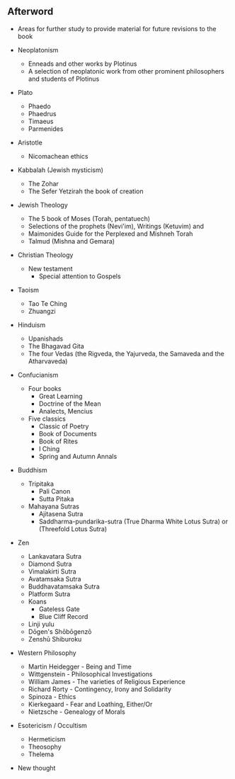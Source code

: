 ## Afterword

- Areas for further study to provide material for future revisions to the book

- Neoplatonism
    - Enneads and other works by Plotinus
    - A selection of neoplatonic work from other prominent philosophers and students of Plotinus
- Plato
    - Phaedo
    - Phaedrus
    - Timaeus
    - Parmenides
- Aristotle
    - Nicomachean ethics
- Kabbalah (Jewish mysticism)
    - The Zohar
    - The Sefer Yetzirah the book of creation
- Jewish Theology
    - The 5 book of Moses (Torah, pentatuech)
    - Selections of the prophets (Nevi'im), Writings (Ketuvim) and 
    - Maimonides Guide for the Perplexed and Mishneh Torah
    - Talmud (Mishna and Gemara)
- Christian Theology
    - New testament
        - Special attention to Gospels
- Taoism
    - Tao Te Ching
    - Zhuangzi
- Hinduism
    - Upanishads
    - The Bhagavad Gita
    - The four Vedas (the Rigveda, the Yajurveda, the Samaveda and the Atharvaveda)
- Confucianism
    - Four books
        - Great Learning
        - Doctrine of the Mean
        - Analects, Mencius
    - Five classics
        - Classic of Poetry
        - Book of Documents
        - Book of Rites
        - I Ching
        - Spring and Autumn Annals
- Buddhism
    - Tripitaka
        - Pali Canon
        - Sutta Pitaka
    - Mahayana Sutras
        - Ajitasena Sutra
        - Saddharma-pundarika-sutra (True Dharma White Lotus Sutra) or (Threefold Lotus Sutra)
- Zen
    - Lankavatara Sutra
    - Diamond Sutra
    - Vimalakirti Sutra
    - Avatamsaka Sutra
    - Buddhavatamsaka Sutra
    - Platform Sutra
    - Koans
        - Gateless Gate
        - Blue Cliff Record
    - Linji yulu
    - Dōgen's Shōbōgenzō
    - Zenshū Shiburoku
- Western Philosophy
    - Martin Heidegger - Being and Time
    - Wittgenstein - Philosophical Investigations
    - William James - The varieties of Religious Experience
    - Richard Rorty - Contingency, Irony and Solidarity
    - Spinoza - Ethics
    - Kierkegaard - Fear and Loathing, Either/Or
    - Nietzsche - Genealogy of Morals
- Esotericism / Occultism
    - Hermeticism
    - Theosophy
    - Thelema
- New thought
